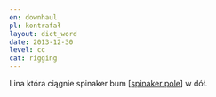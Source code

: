 ```yaml
---
en: downhaul
pl: kontrafał
layout: dict_word
date: 2013-12-30
level: cc
cat: rigging
---
```


Lina która ciągnie spinaker bum [[spinaker pole](/dict/spinaker-pole.html)] w dół.